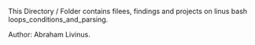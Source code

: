 This Directory / Folder contains filees, findings and projects on linus bash loops_conditions_and_parsing.

Author: Abraham Livinus.
